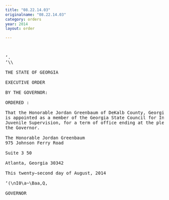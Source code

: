 ```yaml
---
title: "08.22.14.03"
originalname: "08.22.14.03"
category: orders
year: 2014
layout: order

---
```

<pre>
 

‘.
‘\\

THE STATE OF GEORGIA

EXECUTIVE ORDER

BY THE GOVERNOR:

ORDERED :

That the Honorable Jordan Greenbaum of DeKalb County, Georgia,
is appointed as a member of the Georgia State Council for Interstate
Juvenile Supervision, for a term of office ending at the pleasure of
the Governor.

The Honorable Jordan Greenbaum
975 Johnson Ferry Road

Suite 3 50

Atlanta, Georgia 30342

This twenty—second day of August, 2014

‘(\nI0\a~\Baa,Q,

GOVERNOR

</pre>
